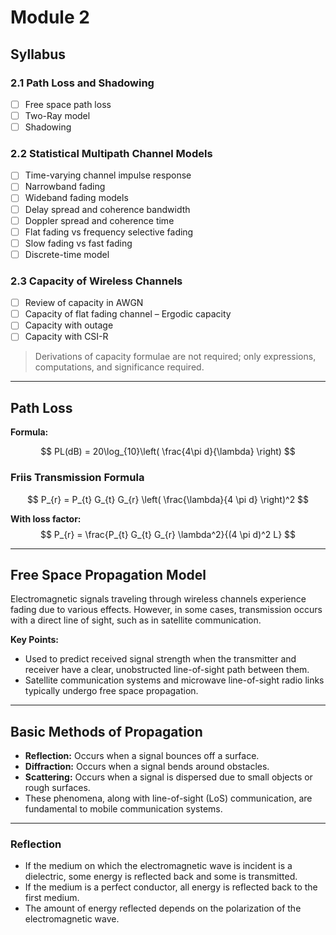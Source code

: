 # Module 2

## Syllabus

### 2.1 Path Loss and Shadowing
- [ ] Free space path loss
- [ ] Two-Ray model
- [ ] Shadowing

### 2.2 Statistical Multipath Channel Models
- [ ] Time-varying channel impulse response
- [ ] Narrowband fading
- [ ] Wideband fading models
- [ ] Delay spread and coherence bandwidth
- [ ] Doppler spread and coherence time
- [ ] Flat fading vs frequency selective fading
- [ ] Slow fading vs fast fading
- [ ] Discrete-time model

### 2.3 Capacity of Wireless Channels
- [ ] Review of capacity in AWGN
- [ ] Capacity of flat fading channel – Ergodic capacity
- [ ] Capacity with outage
- [ ] Capacity with CSI-R
> Derivations of capacity formulae are not required; only expressions, computations, and significance required.

---

## Path Loss

**Formula:**

$$
PL(dB) = 20\log_{10}\left( \frac{4\pi d}{\lambda} \right)
$$

### Friis Transmission Formula

$$
P_{r} = P_{t} G_{t} G_{r} \left( \frac{\lambda}{4 \pi d} \right)^2
$$

**With loss factor:**
$$
P_{r} = \frac{P_{t} G_{t} G_{r} \lambda^2}{(4 \pi d)^2 L}
$$

---

## Free Space Propagation Model

Electromagnetic signals traveling through wireless channels experience fading due to various effects. However, in some cases, transmission occurs with a direct line of sight, such as in satellite communication.

**Key Points:**
- Used to predict received signal strength when the transmitter and receiver have a clear, unobstructed line-of-sight path between them.
- Satellite communication systems and microwave line-of-sight radio links typically undergo free space propagation.

---

## Basic Methods of Propagation
- **Reflection:** Occurs when a signal bounces off a surface.
- **Diffraction:** Occurs when a signal bends around obstacles.
- **Scattering:** Occurs when a signal is dispersed due to small objects or rough surfaces.
- These phenomena, along with line-of-sight (LoS) communication, are fundamental to mobile communication systems.

---

### Reflection
- If the medium on which the electromagnetic wave is incident is a dielectric, some energy is reflected back and some is transmitted.
- If the medium is a perfect conductor, all energy is reflected back to the first medium.
- The amount of energy reflected depends on the polarization of the electromagnetic wave.
